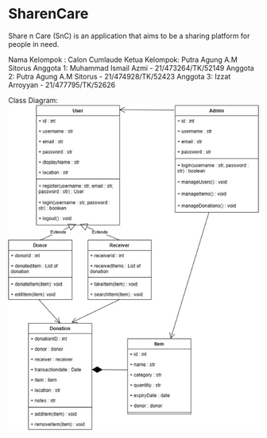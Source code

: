 # SharenCare
Share n Care (SnC) is an application that aims to be a sharing platform for people in need.

Nama Kelompok : Calon Cumlaude
Ketua Kelompok: Putra Agung A.M Sitorus
Anggota 1: Muhammad Ismail Azmi - 21/473264/TK/52149
Anggota 2: Putra Agung A.M Sitorus - 21/474928/TK/52423
Anggota 3: Izzat Arroyyan - 21/477795/TK/52626

Class Diagram:
![img](https://github.com/izzatarroyyan12/SharenCare/blob/main/junpro.jpg)